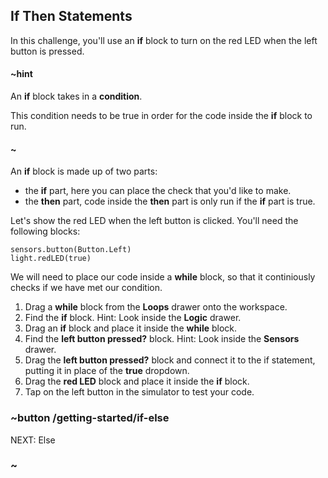 ## If Then Statements

In this challenge, you'll use an **if** block to turn on the red LED when the left button is pressed.

#### ~hint

An **if** block takes in a **condition**. 

This condition needs to be true in order for the code inside the **if** block to run. 

#### ~

An **if** block is made up of two parts: 
- the **if** part, here you can place the check that you'd like to make.
- the **then** part, code inside the **then** part is only run if the **if** part is true.

Let's show the red LED when the left button is clicked. You'll need the following blocks:

```snippets
sensors.button(Button.Left)
light.redLED(true)
```

We will need to place our code inside a **while** block, so that it continiously checks if we have met our condition.

1. Drag a **while** block from the **Loops** drawer onto the workspace. 
2. Find the **if** block. Hint: Look inside the **Logic** drawer.
3. Drag an **if** block and place it inside the **while** block.
4. Find the **left button pressed?** block. Hint: Look inside the **Sensors** drawer.
5. Drag the **left button pressed?** block and connect it to the if statement, putting it in place of the **true** dropdown. 
6. Drag the **red LED** block and place it inside the **if** block. 
7. Tap on the left button in the simulator to test your code.

### ~button /getting-started/if-else
NEXT: Else
### ~